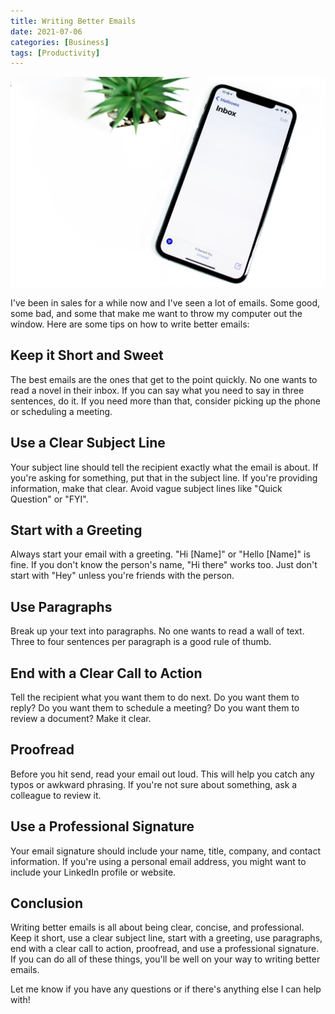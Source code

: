 ```yaml
---
title: Writing Better Emails
date: 2021-07-06
categories: [Business]
tags: [Productivity]
---
```


![Email](/assets/img/email.jpeg)

I've been in sales for a while now and I've seen a lot of emails. Some good, some bad, and some that make me want to throw my computer out the window. Here are some tips on how to write better emails:

## Keep it Short and Sweet

The best emails are the ones that get to the point quickly. No one wants to read a novel in their inbox. If you can say what you need to say in three sentences, do it. If you need more than that, consider picking up the phone or scheduling a meeting.

## Use a Clear Subject Line

Your subject line should tell the recipient exactly what the email is about. If you're asking for something, put that in the subject line. If you're providing information, make that clear. Avoid vague subject lines like "Quick Question" or "FYI".

## Start with a Greeting

Always start your email with a greeting. "Hi [Name]" or "Hello [Name]" is fine. If you don't know the person's name, "Hi there" works too. Just don't start with "Hey" unless you're friends with the person.

## Use Paragraphs

Break up your text into paragraphs. No one wants to read a wall of text. Three to four sentences per paragraph is a good rule of thumb.

## End with a Clear Call to Action

Tell the recipient what you want them to do next. Do you want them to reply? Do you want them to schedule a meeting? Do you want them to review a document? Make it clear.

## Proofread

Before you hit send, read your email out loud. This will help you catch any typos or awkward phrasing. If you're not sure about something, ask a colleague to review it.

## Use a Professional Signature

Your email signature should include your name, title, company, and contact information. If you're using a personal email address, you might want to include your LinkedIn profile or website.

## Conclusion

Writing better emails is all about being clear, concise, and professional. Keep it short, use a clear subject line, start with a greeting, use paragraphs, end with a clear call to action, proofread, and use a professional signature. If you can do all of these things, you'll be well on your way to writing better emails.

Let me know if you have any questions or if there's anything else I can help with! 